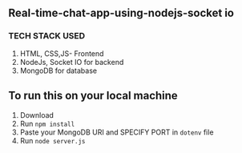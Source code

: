 ## Real-time-chat-app-using-nodejs-socket io


### TECH STACK USED
1. HTML, CSS,JS- Frontend
2. NodeJs, Socket IO for backend
3.  MongoDB for database

## To run this on your local machine
1. Download 
2. Run ``` npm install ```
3. Paste your MongoDB URI and SPECIFY PORT in ```dotenv``` file
4. Run ```node server.js```
